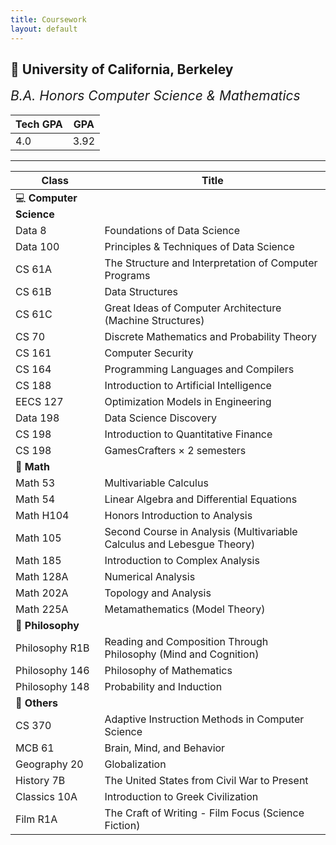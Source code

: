 ```yaml
---
title: Coursework
layout: default
---
```


## 🐻 University of California, Berkeley

<h2 style="margin-top: 0; font-weight: normal;"><i>B.A. Honors Computer Science & Mathematics</i></h2>

| Tech GPA | GPA  |
| -------- | ---- |
| 4.0      | 3.92 |

---

| Class                   | Title                                                                  |
| ----------------------- | ---------------------------------------------------------------------- |
| 💻 **Computer Science** |                                                                        |
| Data 8                  | Foundations of Data Science                                            |
| Data 100                | Principles & Techniques of Data Science                                |
| CS 61A                  | The Structure and Interpretation of Computer Programs                  |
| CS 61B                  | Data Structures                                                        |
| CS 61C                  | Great Ideas of Computer Architecture (Machine Structures)              |
| CS 70                   | Discrete Mathematics and Probability Theory                            |
| CS 161                  | Computer Security                                                      |
| CS 164                  | Programming Languages and Compilers                                    |
| CS 188                  | Introduction to Artificial Intelligence                                |
| EECS 127                | Optimization Models in Engineering                                     |
| Data 198                | Data Science Discovery                                                 |
| CS 198                  | Introduction to Quantitative Finance                                   |
| CS 198                  | GamesCrafters × 2 semesters                                            |
| 🔢 **Math**             |                                                                        |
| Math 53                 | Multivariable Calculus                                                 |
| Math 54                 | Linear Algebra and Differential Equations                              |
| Math H104               | Honors Introduction to Analysis                                        |
| Math 105                | Second Course in Analysis (Multivariable Calculus and Lebesgue Theory) |
| Math 185                | Introduction to Complex Analysis                                       |
| Math 128A               | Numerical Analysis                                                     |
| Math 202A               | Topology and Analysis                                                  |
| Math 225A               | Metamathematics (Model Theory)                                         |
| 🤔 **Philosophy**       |                                                                        |
| Philosophy R1B          | Reading and Composition Through Philosophy (Mind and Cognition)        |
| Philosophy 146          | Philosophy of Mathematics                                              |
| Philosophy 148          | Probability and Induction                                              |
| 🔖 **Others**           |                                                                        |
| CS 370                  | Adaptive Instruction Methods in Computer Science                       |
| MCB 61                  | Brain, Mind, and Behavior                                              |
| Geography 20            | Globalization                                                          |
| History 7B              | The United States from Civil War to Present                            |
| Classics 10A            | Introduction to Greek Civilization                                     |
| Film R1A                | The Craft of Writing - Film Focus (Science Fiction)                    |
